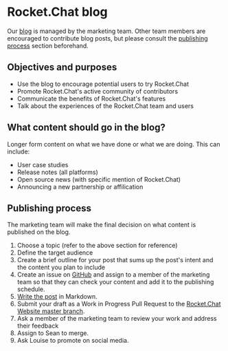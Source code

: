 # Rocket.Chat blog

Our [blog](https://rocket.chat/blog/) is managed by the marketing team. Other team members are encouraged to contribute blog posts, but please consult the [publishing process](#publishing-process) section beforehand.

## Objectives and purposes

- Use the blog to encourage potential users to try Rocket.Chat
- Promote Rocket.Chat's active community of contributors
- Communicate the benefits of Rocket.Chat's features
- Talk about the experiences of the Rocket.Chat team and users

## What content should go in the blog?

Longer form content on what we have done or what we are doing. This can include:

- User case studies
- Release notes (all platforms)
- Open source news (with specific mention of Rocket.Chat)
- Announcing a new partnership or affilication

## Publishing process

The marketing team will make the final decision on what content is published on the blog.

1. Choose a topic (refer to the above section for reference)
1. Define the target audience
1. Create a brief outline for your post that sums up the post's intent and the content you plan to include
1. Create an issue on [GitHub](https://github.com/RocketChat/rocketchat.github.io) and assign to a member of the marketing team so that they can check your content and add it to the publishing schedule.
1. [Write the post](posting/) in Markdown.
1. Submit your draft as a Work in Progress Pull Request to the [Rocket.Chat Website master branch](https://github.com/RocketChat/rocketchat.github.io/compare).
1. Ask a member of the marketing team to review your work and address their feedback
1. Assign to Sean to merge.
1. Ask Louise to promote on social media.
